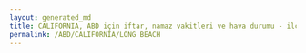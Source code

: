 ```yaml
---
layout: generated_md
title: CALIFORNIA, ABD için iftar, namaz vakitleri ve hava durumu - ilçe/eyalet seç
permalink: /ABD/CALIFORNIA/LONG BEACH
---
```


<script type="text/javascript">
  var country = ABD;
  var city = CALIFORNIA;
  var state = LONG BEACH;
  var lat = 72;
  var lon = 21;
</script>
